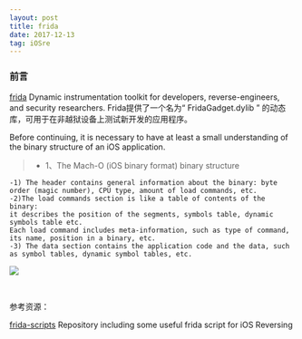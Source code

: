 ```yaml
---
layout: post
title: frida
date: 2017-12-13
tag: iOSre
---
```



### 前言
[frida](https://www.frida.re/)
Dynamic instrumentation toolkit for developers, reverse-engineers, and security researchers.
Frida提供了一个名为“ FridaGadget.dylib ” 的动态库，可用于在非越狱设备上测试新开发的应用程序。

Before continuing, it is necessary to have at least a small understanding of the binary structure of an iOS application. 

>* 1、The Mach-O (iOS binary format) binary structure
```
-1) The header contains general information about the binary: byte order (magic number), CPU type, amount of load commands, etc.
-2)The load commands section is like a table of contents of the binary: 
it describes the position of the segments, symbols table, dynamic symbols table etc. 
Each load command includes meta-information, such as type of command, its name, position in a binary, etc. 
-3) The data section contains the application code and the data, such as symbol tables, dynamic symbol tables, etc.
```

![](/images/posts/{{page.title}}/match-o-structure.jpg)













<br>

参考资源：

[frida-scripts](https://github.com/as0ler/frida-scripts) Repository including some useful frida script for iOS Reversing 

<br>





<br>





